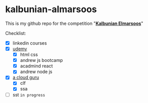 # kalbunian-almarsoos

This is my github repo for the competition "[**Kalbunian Elmarsoos**](https://www.linkedin.com/company/%D9%83%D8%A7%D9%84%D8%A8%D9%86%D9%8A%D8%A7%D9%86-%D8%A7%D9%84%D9%85%D8%B1%D8%B5%D9%88%D8%B5/)"

Checklist:
  - [x] linkedin courses
  - [x] [udemy](https://www.udemy.com/)
    - [x] html css
    - [x] andrew js bootcamp
    - [x] acadmind react
    - [x] andrew node js
  - [x] [a cloud guru](https://acloud.guru/)
    - [x] clf
    - [x] ssa
  - [ ] sst `in progress`
